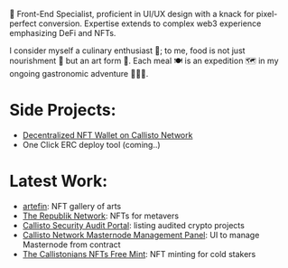 👋 Front-End Specialist, proficient in UI/UX design with a knack for pixel-perfect conversion. Expertise extends to complex web3 experience emphasizing DeFi and NFTs.

I consider myself a culinary enthusiast 🍲; to me, food is not just nourishment 🍎 but an art form 🎨. Each meal 🍽️ is an expedition 🗺️ in my ongoing gastronomic adventure 🌮🍣🥘.

# Side Projects:

 - [Decentralized NFT Wallet on Callisto Network](https://callistonian.me/)
 - One Click ERC deploy tool (coming..)

# Latest Work:
 - [artefin](https://nft.artefin.cz/): NFT gallery of arts
 - [The Republik Network](https://launchpad-therepublik.netlify.app/): NFTs for metavers
 - [Callisto Security Audit Portal](https://audits.callisto.network/): listing audited crypto projects
 - [Callisto Network Masternode Management Panel](https://masternodes.callisto.network/): UI to manage Masternode from contract
 - [The Callistonians NFTs Free Mint](https://thecallistonians.callisto.network/): NFT minting for cold stakers


<!---
dragnoir/dragnoir is a ✨ special ✨ repository because its `README.md` (this file) appears on your GitHub profile.
You can click the Preview link to take a look at your changes.
--->
